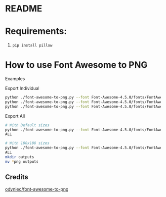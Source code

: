 # README

# Requirements:

1. `pip install pillow`

# How to use Font Awesome to PNG

Examples

Export Individual

```bash
python ./font-awesome-to-png.py --font Font-Awesome-4.5.0/fonts/FontAwesome.otf --size 16 arrows-v
python ./font-awesome-to-png.py --font Font-Awesome-4.5.0/fonts/FontAwesome.otf --size 24 arrows-v
python ./font-awesome-to-png.py --font Font-Awesome-4.5.0/fonts/FontAwesome.otf --size 32 arrows-v
```

Export All

```bash
# With Default sizes
python ./font-awesome-to-png.py --font Font-Awesome-4.5.0/fonts/FontAwesome.otf
ALL

# With 100x100 sizes
python ./font-awesome-to-png.py --font Font-Awesome-4.5.0/fonts/FontAwesome.otf
ALL
mkdir outputs
mv *png outputs 
```

## Credits
[odyniec/font-awesome-to-png](https://github.com/odyniec/font-awesome-to-png)
